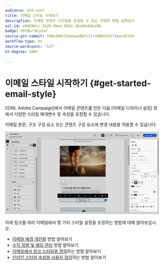 ```yaml
---
audience: end-user
title: 이메일 스타일 시작하기
description: 이메일 콘텐츠 스타일을 조정할 수 있는 다양한 방법 살펴보기
exl-id: e0489dcc-32d9-4bee-8562-36a96e64e20b
badge: 레이블=“Alpha”
source-git-commit: fb6e389c25aebae8bfc17c4d88e33273aac427dd
workflow-type: ht
source-wordcount: '117'
ht-degree: 100%

---
```


# 이메일 스타일 시작하기 {#get-started-email-style}

[!DNL Adobe Campaign]에서 이메일 콘텐츠를 만든 다음 [이메일 디자이너 설정] 창에서 다양한 스타일 매개변수 및 속성을 조정할 수 있습니다.

이메일 본문, 구조 구성 요소 또는 콘텐츠 구성 요소에 변경 내용을 적용할 수 있습니다.

![](assets/email_designer_content_components_settings.png)

아래 링크를 따라 이메일에서 몇 가지 스타일 설정을 조정하는 방법에 대해 알아보십시오.

* [이메일 배경 개인화](backgrounds.md) 방법 알아보기
* [수직 정렬 및 패딩 관리](alignment-and-padding.md) 방법 알아보기
* [이메일에서 링크 스타일을 정의](styling-links.md)하는 방법 알아보기
* [인라인 스타일 속성을 사용자 정의](inline-styling.md)하는 방법 알아보기

